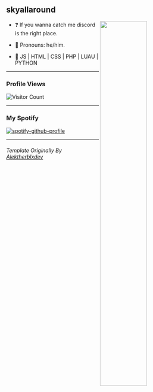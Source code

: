 ## skyallaround

<img align="right" width="50%" src="https://github.com/skyallaround/epicstats/blob/master/generated/overview.svg">

-   ❓ If you wanna catch me discord is the right place.

-   :man: Pronouns: he/him.

-   :pencil: JS | HTML | CSS | PHP | LUAU | PYTHON

---

### Profile Views

![Visitor Count](https://profile-counter.glitch.me/skyallaround/count.svg)

---

### My Spotify

[![spotify-github-profile](https://spotify-github-profile.vercel.app/api/view?uid=b41jq2mmbk2bik0ivpg7u27td&cover_image=true&theme=default&bar_color_cover=false)](https://spotify-github-profile.vercel.app/api/view?uid=b41jq2mmbk2bik0ivpg7u27td&redirect=true)

---

###### Template Originally By [Alektherblxdev](https://github.com/Alektherblxdev)
